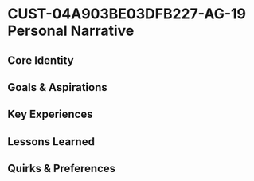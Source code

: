 # CUST-04A903BE03DFB227-AG-19 Personal Narrative

## Core Identity

## Goals & Aspirations

## Key Experiences

## Lessons Learned

## Quirks & Preferences

